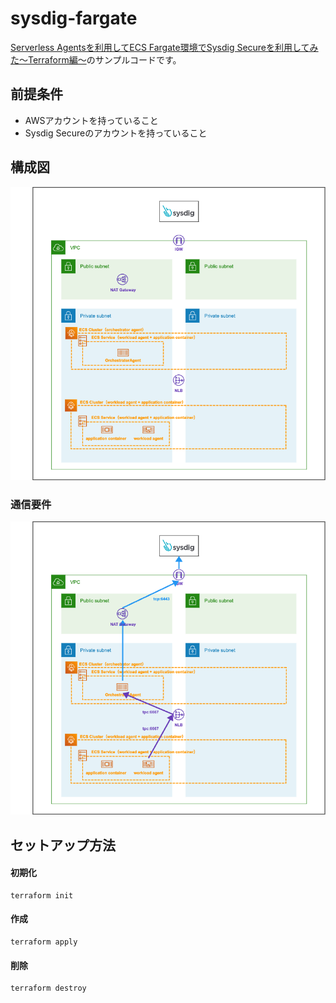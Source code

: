 # sysdig-fargate

[Serverless Agentsを利用してECS Fargate環境でSysdig Secureを利用してみた〜Terraform編〜](https://dev.classmethod.jp/etc/sysdig-secure-ec…rraform-overview/)のサンプルコードです。

## 前提条件

- AWSアカウントを持っていること
- Sysdig Secureのアカウントを持っていること

## 構成図

<img src="/image/Severless%20Agents.png">

### 通信要件

<img src="/image/Severless%20Agents_communicate.png">

## セットアップ方法

#### 初期化

```
terraform init
```

#### 作成
```
terraform apply
```

#### 削除

```
terraform destroy
```